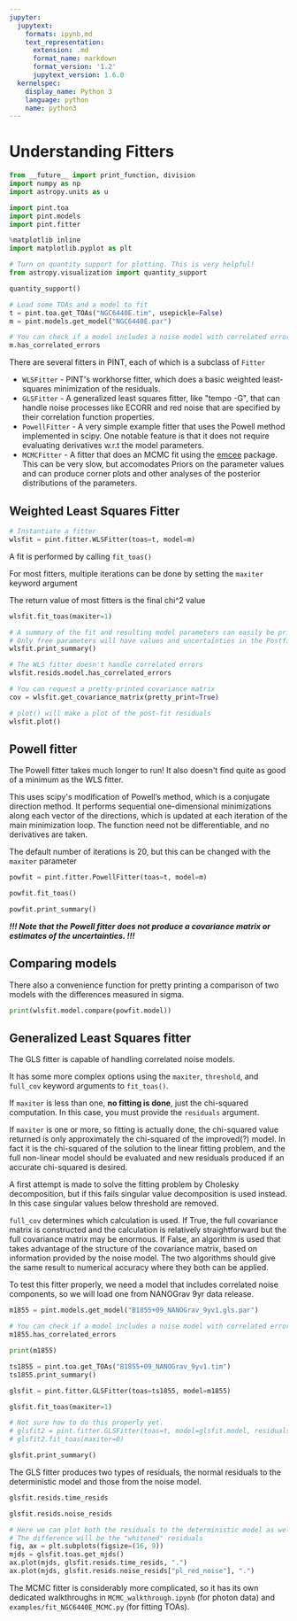 ```yaml
---
jupyter:
  jupytext:
    formats: ipynb,md
    text_representation:
      extension: .md
      format_name: markdown
      format_version: '1.2'
      jupytext_version: 1.6.0
  kernelspec:
    display_name: Python 3
    language: python
    name: python3
---
```


# Understanding Fitters



```python execution={"iopub.execute_input": "2020-09-10T16:29:46.396063Z", "iopub.status.busy": "2020-09-10T16:29:46.395515Z", "iopub.status.idle": "2020-09-10T16:29:46.680836Z", "shell.execute_reply": "2020-09-10T16:29:46.680224Z"}
from __future__ import print_function, division
import numpy as np
import astropy.units as u
```

```python execution={"iopub.execute_input": "2020-09-10T16:29:46.684438Z", "iopub.status.busy": "2020-09-10T16:29:46.683898Z", "iopub.status.idle": "2020-09-10T16:29:48.340734Z", "shell.execute_reply": "2020-09-10T16:29:48.341188Z"}
import pint.toa
import pint.models
import pint.fitter
```

```python execution={"iopub.execute_input": "2020-09-10T16:29:48.345797Z", "iopub.status.busy": "2020-09-10T16:29:48.345215Z", "iopub.status.idle": "2020-09-10T16:29:48.636498Z", "shell.execute_reply": "2020-09-10T16:29:48.635991Z"}
%matplotlib inline
import matplotlib.pyplot as plt

# Turn on quantity support for plotting. This is very helpful!
from astropy.visualization import quantity_support

quantity_support()
```

```python execution={"iopub.execute_input": "2020-09-10T16:29:48.640228Z", "iopub.status.busy": "2020-09-10T16:29:48.639664Z", "iopub.status.idle": "2020-09-10T16:29:49.131499Z", "shell.execute_reply": "2020-09-10T16:29:49.131925Z"}
# Load some TOAs and a model to fit
t = pint.toa.get_TOAs("NGC6440E.tim", usepickle=False)
m = pint.models.get_model("NGC6440E.par")
```

```python execution={"iopub.execute_input": "2020-09-10T16:29:49.135573Z", "iopub.status.busy": "2020-09-10T16:29:49.134964Z", "iopub.status.idle": "2020-09-10T16:29:49.138294Z", "shell.execute_reply": "2020-09-10T16:29:49.137746Z"}
# You can check if a model includes a noise model with correlated errors (e.g. ECORR or TNRED) by checking the has_correlated_errors property
m.has_correlated_errors
```

There are several fitters in PINT, each of which is a subclass of `Fitter`

* `WLSFitter` - PINT's workhorse fitter, which does a basic weighted least-squares minimization of the residuals.
* `GLSFitter` - A generalized least squares fitter, like "tempo -G", that can handle noise processes like ECORR and red noise that are specified by their correlation function properties.
* `PowellFitter` - A very simple example fitter that uses the Powell method implemented in scipy. One notable feature is that it does not require evaluating derivatives w.r.t the model parameters.
* `MCMCFitter` - A fitter that does an MCMC fit using the [emcee](https://emcee.readthedocs.io/en/stable/) package. This can be very slow, but accomodates Priors on the parameter values and can produce corner plots and other analyses of the posterior distributions of the parameters.




## Weighted Least Squares Fitter

```python execution={"iopub.execute_input": "2020-09-10T16:29:49.179940Z", "iopub.status.busy": "2020-09-10T16:29:49.169313Z", "iopub.status.idle": "2020-09-10T16:29:49.211172Z", "shell.execute_reply": "2020-09-10T16:29:49.210676Z"}
# Instantiate a fitter
wlsfit = pint.fitter.WLSFitter(toas=t, model=m)
```

A fit is performed by calling `fit_toas()`

For most fitters, multiple iterations can be done by setting the `maxiter` keyword argument

The return value of most fitters is the final chi^2 value

```python execution={"iopub.execute_input": "2020-09-10T16:29:49.333439Z", "iopub.status.busy": "2020-09-10T16:29:49.235196Z", "iopub.status.idle": "2020-09-10T16:29:49.337152Z", "shell.execute_reply": "2020-09-10T16:29:49.336573Z"}
wlsfit.fit_toas(maxiter=1)
```

```python execution={"iopub.execute_input": "2020-09-10T16:29:49.340545Z", "iopub.status.busy": "2020-09-10T16:29:49.339987Z", "iopub.status.idle": "2020-09-10T16:29:49.423914Z", "shell.execute_reply": "2020-09-10T16:29:49.423449Z"}
# A summary of the fit and resulting model parameters can easily be printed
# Only free parameters will have values and uncertainties in the Postfit column
wlsfit.print_summary()
```

```python execution={"iopub.execute_input": "2020-09-10T16:29:49.427735Z", "iopub.status.busy": "2020-09-10T16:29:49.427187Z", "iopub.status.idle": "2020-09-10T16:29:49.430728Z", "shell.execute_reply": "2020-09-10T16:29:49.430162Z"}
# The WLS fitter doesn't handle correlated errors
wlsfit.resids.model.has_correlated_errors
```

```python execution={"iopub.execute_input": "2020-09-10T16:29:49.434815Z", "iopub.status.busy": "2020-09-10T16:29:49.434228Z", "iopub.status.idle": "2020-09-10T16:29:49.437688Z", "shell.execute_reply": "2020-09-10T16:29:49.437217Z"}
# You can request a pretty-printed covariance matrix
cov = wlsfit.get_covariance_matrix(pretty_print=True)
```

```python execution={"iopub.execute_input": "2020-09-10T16:29:49.455410Z", "iopub.status.busy": "2020-09-10T16:29:49.454785Z", "iopub.status.idle": "2020-09-10T16:29:49.700825Z", "shell.execute_reply": "2020-09-10T16:29:49.700298Z"}
# plot() will make a plot of the post-fit residuals
wlsfit.plot()
```

## Powell fitter

The Powell fitter takes much longer to run! It also doesn't find quite as good of a minimum as the WLS fitter.

This uses scipy's modification of Powell’s method, which is a conjugate direction method. It performs sequential one-dimensional minimizations along each vector of the directions, which is updated at each iteration of the main minimization loop. The function need not be differentiable, and no derivatives are taken.

The default number of iterations is 20, but this can be changed with the `maxiter` parameter

```python execution={"iopub.execute_input": "2020-09-10T16:29:49.770034Z", "iopub.status.busy": "2020-09-10T16:29:49.732333Z", "iopub.status.idle": "2020-09-10T16:29:49.772781Z", "shell.execute_reply": "2020-09-10T16:29:49.772199Z"}
powfit = pint.fitter.PowellFitter(toas=t, model=m)
```

```python execution={"iopub.execute_input": "2020-09-10T16:29:50.271975Z", "iopub.status.busy": "2020-09-10T16:29:49.922152Z", "iopub.status.idle": "2020-09-10T16:30:04.467925Z", "shell.execute_reply": "2020-09-10T16:30:04.468442Z"}
powfit.fit_toas()
```

```python execution={"iopub.execute_input": "2020-09-10T16:30:04.472612Z", "iopub.status.busy": "2020-09-10T16:30:04.471972Z", "iopub.status.idle": "2020-09-10T16:30:04.484548Z", "shell.execute_reply": "2020-09-10T16:30:04.483972Z"}
powfit.print_summary()
```

***!!! Note that the Powell fitter does not produce a covariance matrix or estimates of the uncertainties. !!!***

## Comparing models

There also a convenience function for pretty printing a comparison of two models with the differences measured in sigma.

```python execution={"iopub.execute_input": "2020-09-10T16:30:04.490927Z", "iopub.status.busy": "2020-09-10T16:30:04.490380Z", "iopub.status.idle": "2020-09-10T16:30:04.492804Z", "shell.execute_reply": "2020-09-10T16:30:04.493406Z"}
print(wlsfit.model.compare(powfit.model))
```

## Generalized Least Squares fitter

The GLS fitter is capable of handling correlated noise models.

It has some more complex options using the `maxiter`, `threshold`, and `full_cov` keyword arguments to `fit_toas()`.

If `maxiter` is less than one, **no fitting is done**, just the
chi-squared computation. In this case, you must provide the `residuals`
argument.

If `maxiter` is one or more, so fitting is actually done, the
chi-squared value returned is only approximately the chi-squared
of the improved(?) model. In fact it is the chi-squared of the
solution to the linear fitting problem, and the full non-linear
model should be evaluated and new residuals produced if an accurate
chi-squared is desired.

A first attempt is made to solve the fitting problem by Cholesky
decomposition, but if this fails singular value decomposition is
used instead. In this case singular values below threshold are removed.

`full_cov` determines which calculation is used. If True, the full
covariance matrix is constructed and the calculation is relatively
straightforward but the full covariance matrix may be enormous.
If False, an algorithm is used that takes advantage of the structure
of the covariance matrix, based on information provided by the noise
model. The two algorithms should give the same result to numerical
accuracy where they both can be applied.


To test this fitter properly, we need a model that includes correlated noise components, so we will load one from NANOGrav 9yr data release.

```python execution={"iopub.execute_input": "2020-09-10T16:30:04.497034Z", "iopub.status.busy": "2020-09-10T16:30:04.496484Z", "iopub.status.idle": "2020-09-10T16:30:04.870981Z", "shell.execute_reply": "2020-09-10T16:30:04.871526Z"}
m1855 = pint.models.get_model("B1855+09_NANOGrav_9yv1.gls.par")
```

```python execution={"iopub.execute_input": "2020-09-10T16:30:04.875258Z", "iopub.status.busy": "2020-09-10T16:30:04.874699Z", "iopub.status.idle": "2020-09-10T16:30:04.878088Z", "shell.execute_reply": "2020-09-10T16:30:04.877510Z"}
# You can check if a model includes a noise model with correlated errors (e.g. ECORR or TNRED) by checking the has_correlated_errors property
m1855.has_correlated_errors
```

```python execution={"iopub.execute_input": "2020-09-10T16:30:04.914831Z", "iopub.status.busy": "2020-09-10T16:30:04.914208Z", "iopub.status.idle": "2020-09-10T16:30:04.916868Z", "shell.execute_reply": "2020-09-10T16:30:04.917319Z"}
print(m1855)
```

```python execution={"iopub.execute_input": "2020-09-10T16:30:04.920970Z", "iopub.status.busy": "2020-09-10T16:30:04.920362Z", "iopub.status.idle": "2020-09-10T16:30:13.987324Z", "shell.execute_reply": "2020-09-10T16:30:13.986743Z"}
ts1855 = pint.toa.get_TOAs("B1855+09_NANOGrav_9yv1.tim")
ts1855.print_summary()
```

```python execution={"iopub.execute_input": "2020-09-10T16:30:13.991886Z", "iopub.status.busy": "2020-09-10T16:30:13.991313Z", "iopub.status.idle": "2020-09-10T16:30:16.407409Z", "shell.execute_reply": "2020-09-10T16:30:16.407866Z"}
glsfit = pint.fitter.GLSFitter(toas=ts1855, model=m1855)
```

```python execution={"iopub.execute_input": "2020-09-10T16:30:16.427618Z", "iopub.status.busy": "2020-09-10T16:30:16.421670Z", "iopub.status.idle": "2020-09-10T16:30:26.038804Z", "shell.execute_reply": "2020-09-10T16:30:26.038179Z"}
glsfit.fit_toas(maxiter=1)
```

```python execution={"iopub.execute_input": "2020-09-10T16:30:26.042140Z", "iopub.status.busy": "2020-09-10T16:30:26.041512Z", "iopub.status.idle": "2020-09-10T16:30:26.043906Z", "shell.execute_reply": "2020-09-10T16:30:26.043397Z"}
# Not sure how to do this properly yet.
# glsfit2 = pint.fitter.GLSFitter(toas=t, model=glsfit.model, residuals=glsfit.resids)
# glsfit2.fit_toas(maxiter=0)
```

```python execution={"iopub.execute_input": "2020-09-10T16:30:26.055501Z", "iopub.status.busy": "2020-09-10T16:30:26.054912Z", "iopub.status.idle": "2020-09-10T16:30:26.156579Z", "shell.execute_reply": "2020-09-10T16:30:26.156000Z"}
glsfit.print_summary()
```

The GLS fitter produces two types of residuals, the normal residuals to the deterministic model and those from the noise model.

```python execution={"iopub.execute_input": "2020-09-10T16:30:26.161363Z", "iopub.status.busy": "2020-09-10T16:30:26.160747Z", "iopub.status.idle": "2020-09-10T16:30:26.163858Z", "shell.execute_reply": "2020-09-10T16:30:26.164305Z"}
glsfit.resids.time_resids
```

```python execution={"iopub.execute_input": "2020-09-10T16:30:26.168927Z", "iopub.status.busy": "2020-09-10T16:30:26.168368Z", "iopub.status.idle": "2020-09-10T16:30:26.171958Z", "shell.execute_reply": "2020-09-10T16:30:26.171319Z"}
glsfit.resids.noise_resids
```

```python execution={"iopub.execute_input": "2020-09-10T16:30:26.196241Z", "iopub.status.busy": "2020-09-10T16:30:26.195623Z", "iopub.status.idle": "2020-09-10T16:30:26.658631Z", "shell.execute_reply": "2020-09-10T16:30:26.658052Z"}
# Here we can plot both the residuals to the deterministic model as well as the realization of the noise model residuals
# The difference will be the "whitened" residuals
fig, ax = plt.subplots(figsize=(16, 9))
mjds = glsfit.toas.get_mjds()
ax.plot(mjds, glsfit.resids.time_resids, ".")
ax.plot(mjds, glsfit.resids.noise_resids["pl_red_noise"], ".")
```

The MCMC fitter is considerably more complicated, so it has its own dedicated walkthroughs in `MCMC_walkthrough.ipynb` (for photon data) and `examples/fit_NGC6440E_MCMC.py` (for fitting TOAs).

```python

```
